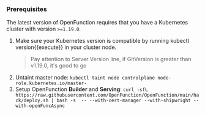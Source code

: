 ### Prerequisites

The latest version of OpenFunction requires that you have a Kubernetes cluster with version ``>=1.19.0``.

1. Make sure your Kubernetes version is compatible by running kubectl version{{execute}} in your cluster node.
   > Pay attention to Server Version line, if GitVersion is greater than v1.19.0, it's good to go
2. Untaint master node: `kubectl taint node controlplane node-role.kubernetes.io/master-`
3. Setup OpenFunction **Builder** and **Serving**: `curl -sfL https://raw.githubusercontent.com/OpenFunction/OpenFunction/main/hack/deploy.sh | bash -s  -- --with-cert-manager --with-shipwright --with-openFuncAsync`